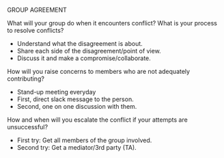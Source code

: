 
GROUP AGREEMENT

What will your group do when it encounters conflict? What is your process to resolve conflicts?
  - Understand what the disagreement is about. 
  - Share each side of the disagreement/point of view.
  - Discuss it and make a compromise/collaborate.

How will you raise concerns to members who are not adequately contributing?
  - Stand-up meeting everyday
  - First, direct slack message to the person.
  - Second, one on one discussion with them. 

How and when will you escalate the conflict if your attempts are unsuccessful?
  - First try: Get all members of the group involved. 
  - Second try: Get a mediator/3rd party (TA).